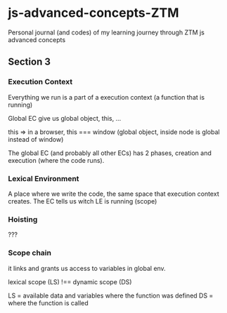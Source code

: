 # js-advanced-concepts-ZTM
Personal journal (and codes) of my learning journey through ZTM js advanced concepts

## Section 3

### Execution Context

Everything we run is a part of a execution context (a function that is running)

Global EC give us global object, this, ...

this => in a browser, this === window (global object, inside node is global instead of window)

The global EC (and probably all other ECs) has 2 phases, creation and execution (where the code runs).
### Lexical Environment

A place where we write the code, the same space that execution context creates. The EC tells us witch LE is running (scope)

### Hoisting

???

### Scope chain

it links and grants us access to variables in global env. 

lexical scope (LS) !== dynamic scope (DS)

LS = available data and variables where the function was defined
DS = where the function is called